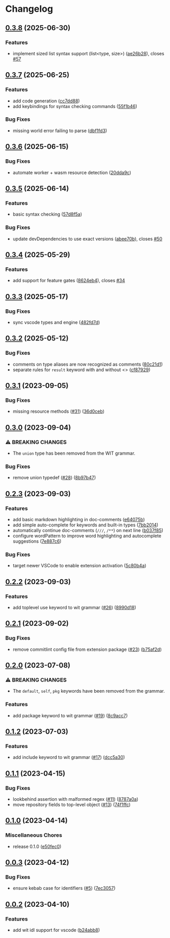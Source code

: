 # Changelog

## [0.3.8](https://github.com/bytecodealliance/vscode-wit/compare/wit-idl-v0.3.7...wit-idl-v0.3.8) (2025-06-30)


### Features

* implement sized list syntax support (list&lt;type, size&gt;) ([ae26b28](https://github.com/bytecodealliance/vscode-wit/commit/ae26b28f5df856d4a1b0087033ed5f5403402d53)), closes [#57](https://github.com/bytecodealliance/vscode-wit/issues/57)

## [0.3.7](https://github.com/bytecodealliance/vscode-wit/compare/wit-idl-v0.3.6...wit-idl-v0.3.7) (2025-06-25)


### Features

* add code generation ([cc7dd88](https://github.com/bytecodealliance/vscode-wit/commit/cc7dd88198ed22b8cf1010be0d9e3221bfbed229))
* add keybindings for syntax checking commands ([55f1b46](https://github.com/bytecodealliance/vscode-wit/commit/55f1b469c69783ae5567a1a4eee205aabc353c22))


### Bug Fixes

* missing world error failing to parse ([dbf1fd3](https://github.com/bytecodealliance/vscode-wit/commit/dbf1fd35c3812fc3da2da554c84625a4120276c6))

## [0.3.6](https://github.com/bytecodealliance/vscode-wit/compare/wit-idl-v0.3.5...wit-idl-v0.3.6) (2025-06-15)


### Bug Fixes

* automate worker + wasm resource detection ([20dda9c](https://github.com/bytecodealliance/vscode-wit/commit/20dda9c797454850d5b6586592ea7c935460ae1b))

## [0.3.5](https://github.com/bytecodealliance/vscode-wit/compare/wit-idl-v0.3.4...wit-idl-v0.3.5) (2025-06-14)


### Features

* basic syntax checking ([57d8f5a](https://github.com/bytecodealliance/vscode-wit/commit/57d8f5a78a9869060e5ace869eb751bb7debaa4e))


### Bug Fixes

* update devDependencies to use exact versions ([abee70b](https://github.com/bytecodealliance/vscode-wit/commit/abee70b05fae6015fc7993596ef69dc96387ab54)), closes [#50](https://github.com/bytecodealliance/vscode-wit/issues/50)

## [0.3.4](https://github.com/bytecodealliance/vscode-wit/compare/wit-idl-v0.3.3...wit-idl-v0.3.4) (2025-05-29)


### Features

* add support for feature gates ([8624eb4](https://github.com/bytecodealliance/vscode-wit/commit/8624eb4af5f291bd6952a210966ff3f4865c52c5)), closes [#34](https://github.com/bytecodealliance/vscode-wit/issues/34)

## [0.3.3](https://github.com/bytecodealliance/vscode-wit/compare/wit-idl-v0.3.2...wit-idl-v0.3.3) (2025-05-17)


### Bug Fixes

* sync vscode types and engine ([482fd7d](https://github.com/bytecodealliance/vscode-wit/commit/482fd7d6b4a33ba8440560c4a9644c784fcd2ca6))

## [0.3.2](https://github.com/bytecodealliance/vscode-wit/compare/wit-idl-v0.3.1...wit-idl-v0.3.2) (2025-05-12)


### Bug Fixes

* comments on type aliases are now recognized as comments ([80c21d1](https://github.com/bytecodealliance/vscode-wit/commit/80c21d19ee4004bbcccf68c71ed13ceba6c4e7f6))
* separate rules for `result` keyword with and without &lt;&gt; ([cf87929](https://github.com/bytecodealliance/vscode-wit/commit/cf8792998880407f31399418a964bfe43454c54f))

## [0.3.1](https://github.com/bytecodealliance/vscode-wit/compare/wit-idl-v0.3.0...wit-idl-v0.3.1) (2023-09-05)


### Bug Fixes

* missing resource methods ([#31](https://github.com/bytecodealliance/vscode-wit/issues/31)) ([36d0ceb](https://github.com/bytecodealliance/vscode-wit/commit/36d0ceb7a565b3b7e48b696c6322ffb88ea6e3c0))

## [0.3.0](https://github.com/bytecodealliance/vscode-wit/compare/wit-idl-v0.2.3...wit-idl-v0.3.0) (2023-09-04)


### ⚠ BREAKING CHANGES

* The `union` type has been removed from the WIT grammar.

### Bug Fixes

* remove union typedef ([#28](https://github.com/bytecodealliance/vscode-wit/issues/28)) ([8b97b47](https://github.com/bytecodealliance/vscode-wit/commit/8b97b47b98a9fcf018cc5a879c0f30b44866d911))

## [0.2.3](https://github.com/bytecodealliance/vscode-wit/compare/wit-idl-v0.2.2...wit-idl-v0.2.3) (2023-09-03)


### Features

* add basic markdown highlighting in doc-comments ([e64075b](https://github.com/bytecodealliance/vscode-wit/commit/e64075b4c76041e3262f690b1e8f918bc69b74b6))
* add simple auto-complete for keywords and built-in types ([7bb2014](https://github.com/bytecodealliance/vscode-wit/commit/7bb2014f3d08b3d5a7084008163b2580d758366f))
* automatically continue doc-comments (`///`, `/**`) on next line ([b037f85](https://github.com/bytecodealliance/vscode-wit/commit/b037f853533db8323dd988f98afe0951440b7bf6))
* configure wordPattern to improve word highlighting and autocomplete suggestions ([7e887c6](https://github.com/bytecodealliance/vscode-wit/commit/7e887c6e50ff76576abc4d7ef45cc61e626124fc))


### Bug Fixes

* target newer VSCode to enable extension activation ([5c80b4a](https://github.com/bytecodealliance/vscode-wit/commit/5c80b4ad730f79100ced29970e963d034ff09dc6))

## [0.2.2](https://github.com/bytecodealliance/vscode-wit/compare/wit-idl-v0.2.1...wit-idl-v0.2.2) (2023-09-03)


### Features

* add toplevel use keyword to wit grammar ([#26](https://github.com/bytecodealliance/vscode-wit/issues/26)) ([8990d18](https://github.com/bytecodealliance/vscode-wit/commit/8990d1836f2eb9e03de2fad0cb1d7acd1e7e61cb))

## [0.2.1](https://github.com/bytecodealliance/vscode-wit/compare/wit-idl-v0.2.0...wit-idl-v0.2.1) (2023-09-02)


### Bug Fixes

* remove commitlint config file from extension package ([#23](https://github.com/bytecodealliance/vscode-wit/issues/23)) ([b75af2d](https://github.com/bytecodealliance/vscode-wit/commit/b75af2d050344f545f6c7dc848a6cd8a01160517))

## [0.2.0](https://github.com/bytecodealliance/vscode-wit/compare/wit-idl-v0.1.2...wit-idl-v0.2.0) (2023-07-08)


### ⚠ BREAKING CHANGES

* The `default`, `self`, `pkg` keywords have been removed from the grammar.

### Features

* add package keyword to wit grammar ([#19](https://github.com/bytecodealliance/vscode-wit/issues/19)) ([8c9acc7](https://github.com/bytecodealliance/vscode-wit/commit/8c9acc7cb65b2dec1f15f2de8557c2e2f21e347c))

## [0.1.2](https://github.com/bytecodealliance/vscode-wit/compare/wit-idl-v0.1.1...wit-idl-v0.1.2) (2023-07-03)


### Features

* add include keyword to wit grammar ([#17](https://github.com/bytecodealliance/vscode-wit/issues/17)) ([dcc5a30](https://github.com/bytecodealliance/vscode-wit/commit/dcc5a30d300146eac0ee5fac8287a4d30ce6106f))

## [0.1.1](https://github.com/bytecodealliance/vscode-wit/compare/wit-idl-v0.1.0...wit-idl-v0.1.1) (2023-04-15)


### Bug Fixes

* lookbehind assertion with malformed regex ([#11](https://github.com/bytecodealliance/vscode-wit/issues/11)) ([8787a0a](https://github.com/bytecodealliance/vscode-wit/commit/8787a0a9c283249448f07a7ee97d2a9e7365e4ac))
* move repository fields to top-level object ([#13](https://github.com/bytecodealliance/vscode-wit/issues/13)) ([74f1ffc](https://github.com/bytecodealliance/vscode-wit/commit/74f1ffcf9ed0bd700066e51721bff042a1589c93))

## [0.1.0](https://github.com/bytecodealliance/vscode-wit/compare/wit-idl-v0.0.3...wit-idl-v0.1.0) (2023-04-14)


### Miscellaneous Chores

* release 0.1.0 ([e50fec0](https://github.com/bytecodealliance/vscode-wit/commit/e50fec096a700b25b98570381eb77f2be9962ab2))

## [0.0.3](https://github.com/bytecodealliance/vscode-wit/compare/wit-idl-v0.0.2...wit-idl-v0.0.3) (2023-04-12)


### Bug Fixes

* ensure kebab case for identifiers ([#5](https://github.com/bytecodealliance/vscode-wit/issues/5)) ([7ec3057](https://github.com/bytecodealliance/vscode-wit/commit/7ec30578ba6257669a40fa757688a82eebcef992))

## [0.0.2](https://github.com/bytecodealliance/vscode-wit/compare/wit-idl-v0.0.1...wit-idl-v0.0.2) (2023-04-10)


### Features

* add wit idl support for vscode ([b24abb8](https://github.com/bytecodealliance/vscode-wit/commit/b24abb873864a3d1fae838f101b7e3a06183e6a2))
